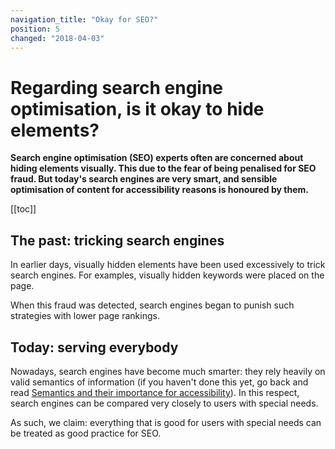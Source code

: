 ```yaml
---
navigation_title: "Okay for SEO?"
position: 5
changed: "2018-04-03"
---
```


# Regarding search engine optimisation, is it okay to hide elements?

**Search engine optimisation (SEO) experts often are concerned about hiding elements visually. This due to the fear of being penalised for SEO fraud. But today's search engines are very smart, and sensible optimisation of content for accessibility reasons is honoured by them.**

[[toc]]

## The past: tricking search engines

In earlier days, visually hidden elements have been used excessively to trick search engines. For examples, visually hidden keywords were placed on the page.

When this fraud was detected, search engines began to punish such strategies with lower page rankings.

## Today: serving everybody

Nowadays, search engines have become much smarter: they rely heavily on valid semantics of information (if you haven't done this yet, go back and read [Semantics and their importance for accessibility](/knowledge/semantics)). In this respect, search engines can be compared very closely to users with special needs.

As such, we claim: everything that is good for users with special needs can be treated as good practice for SEO.